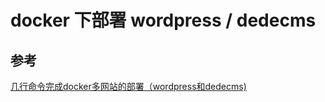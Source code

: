# docker 下部署  wordpress / dedecms







## 参考

[几行命令完成docker多网站的部署（wordpress和dedecms)](https://www.iteye.com/topic/1148092)

